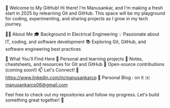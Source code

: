 🚀 Welcome to My GitHub!
Hi there! I'm Manusankar, and I'm making a fresh start in 2025 by relearning Git and GitHub. This space will be my playground for coding, experimenting, and sharing projects as I grow in my tech journey.

👨‍💻 About Me
🎓 Background in Electrical Engineering
💡 Passionate about IT, coding, and software development
📚 Exploring Git, GitHub, and software engineering best practices

📌 What You'll Find Here
🔹 Personal and learning projects
🔹 Notes, cheatsheets, and resources for Git and GitHub
🔹 Open-source contributions (coming soon!)
📫 Let's Connect!
💼 https://www.linkedin.com/in/manusankarcp
📝 Personal Blog : on it
✉️ manusankarcp06@gmail.com

Feel free to check out my repositories and follow my progress. Let's build something great together! 🚀
